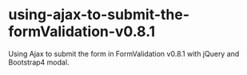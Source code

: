# using-ajax-to-submit-the-formValidation-v0.8.1
Using Ajax to submit the form in FormValidation v0.8.1 with jQuery and Bootstrap4 modal.

